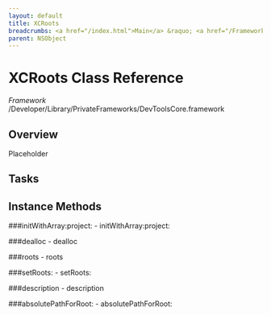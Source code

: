 ```yaml
---
layout: default
title: XCRoots
breadcrumbs: <a href="/index.html">Main</a> &raquo; <a href="/Frameworks.html">Framework</a> &raquo; <a href="/Frameworks/DevToolsCore.html">DevToolsCore</a> &raquo; XCRoots
parent: NSObject 
---
```

# XCRoots Class Reference

*Framework* /Developer/Library/PrivateFrameworks/DevToolsCore.framework

## Overview

Placeholder

## Tasks

## Instance Methods

<a name="-initWithArray:project:"></a>
###initWithArray:project:
    - initWithArray:project:

<a name="-dealloc"></a>
###dealloc
    - dealloc

<a name="-roots"></a>
###roots
    - roots

<a name="-setRoots:"></a>
###setRoots:
    - setRoots:

<a name="-description"></a>
###description
    - description

<a name="-absolutePathForRoot:"></a>
###absolutePathForRoot:
    - absolutePathForRoot:

